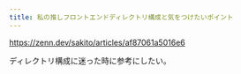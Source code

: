 ```yaml
---
title: 私の推しフロントエンドディレクトリ構成と気をつけたいポイント
---
```


https://zenn.dev/sakito/articles/af87061a5016e6

ディレクトリ構成に迷った時に参考にしたい。

